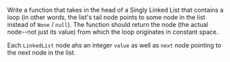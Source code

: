 Write a function that takes in the head of a Singly Linked List that contains a loop (in other words, the list's tail node points to some node in the list instead of `None` / `null`). The function should return the node (the actual node--not just its value) from which the loop originates in constant space. 

Each `LinkedList` node ahs an integer `value` as well as `next` node pointing to the next node in the list. 
